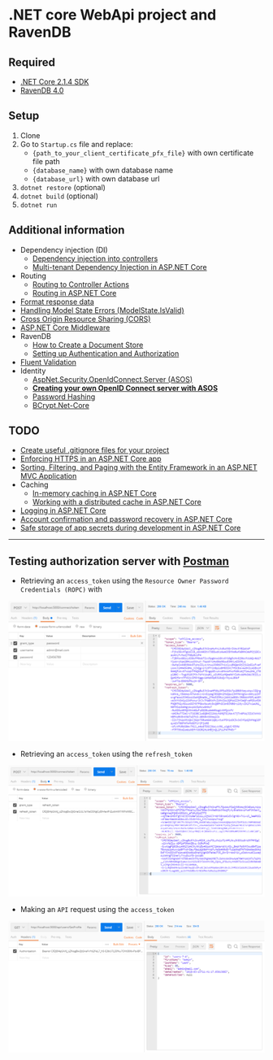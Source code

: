 # .NET core WebApi project and RavenDB

## Required

* [.NET Core 2.1.4 SDK](https://www.microsoft.com/net/download/thank-you/dotnet-sdk-2.1.4-windows-x64-installer)
* [RavenDB 4.0](https://ravendb.net/)

## Setup

1.  Clone
1.  Go to `Startup.cs` file and replace:
    * `{path_to_your_client_certificate_pfx_file}` with own certificate file path
    * `{database_name}` with own database name
    * `{database_url}` with own database url
1.  `dotnet restore` (optional)
1.  `dotnet build` (optional)
1.  `dotnet run`

## Additional information

* Dependency injection (DI)
  * [Dependency injection into controllers](https://docs.microsoft.com/en-us/aspnet/core/mvc/controllers/dependency-injection)
  * [Multi-tenant Dependency Injection in ASP.NET Core](http://benfoster.io/blog/asp-net-core-dependency-injection-multi-tenant)
* Routing
  * [Routing to Controller Actions](https://docs.microsoft.com/en-us/aspnet/core/mvc/controllers/routing)
  * [Routing in ASP.NET Core](https://docs.microsoft.com/en-us/aspnet/core/fundamentals/routing)
* [Format response data](https://docs.microsoft.com/en-us/aspnet/core/mvc/models/formatting)
* [Handling Model State Errors (ModelState.IsValid)](https://docs.microsoft.com/en-us/aspnet/core/mvc/models/validation#handling-model-state-errors)
* [Cross Origin Resource Sharing (CORS)](https://docs.microsoft.com/en-us/aspnet/core/security/cors)
* [ASP.NET Core Middleware](https://docs.microsoft.com/en-us/aspnet/core/fundamentals/middleware/index?tabs=aspnetcore2x)
* RavenDB
  * [How to Create a Document Store](https://ravendb.net/docs/article-page/4.0/csharp/client-api/creating-document-store)
  * [Setting up Authentication and Authorization](https://ravendb.net/docs/article-page/4.0/csharp/client-api/setting-up-authentication-and-authorization)
* [Fluent Validation](https://github.com/JeremySkinner/FluentValidation)
* Identity
  * [AspNet.Security.OpenIdConnect.Server (ASOS)](https://github.com/aspnet-contrib/AspNet.Security.OpenIdConnect.Server)
  * [**Creating your own OpenID Connect server with ASOS**](http://kevinchalet.com/2016/07/13/creating-your-own-openid-connect-server-with-asos-introduction/)
  * [Password Hashing](https://docs.microsoft.com/en-us/aspnet/core/security/data-protection/consumer-apis/password-hashing)
  * [BCrypt.Net-Core](https://github.com/neoKushan/BCrypt.Net-Core)

## TODO

* [Create useful .gitignore files for your project](https://www.gitignore.io/)
* [Enforcing HTTPS in an ASP.NET Core app](https://docs.microsoft.com/en-us/aspnet/core/security/enforcing-ssl)
* [Sorting, Filtering, and Paging with the Entity Framework in an ASP.NET MVC Application](https://docs.microsoft.com/en-us/aspnet/mvc/overview/getting-started/getting-started-with-ef-using-mvc/sorting-filtering-and-paging-with-the-entity-framework-in-an-asp-net-mvc-application)
* Caching
  * [In-memory caching in ASP.NET Core](https://docs.microsoft.com/en-us/aspnet/core/performance/caching/memory)
  * [Working with a distributed cache in ASP.NET Core](https://docs.microsoft.com/en-us/aspnet/core/performance/caching/distributed)
* [Logging in ASP.NET Core](https://docs.microsoft.com/en-us/aspnet/core/fundamentals/logging/?tabs=aspnetcore2x)
* [Account confirmation and password recovery in ASP.NET Core](https://docs.microsoft.com/en-us/aspnet/core/security/authentication/accconfirm?tabs=aspnetcore2x)
* [Safe storage of app secrets during development in ASP.NET Core](https://docs.microsoft.com/en-us/aspnet/core/security/app-secrets?tabs=visual-studio)

---

## Testing authorization server with [Postman](https://www.getpostman.com/)

* Retrieving an `access_token` using the `Resource Owner Password Credentials (ROPC)` with

![request](./Docs/login.png)

* Retrieving an `access_token` using the `refresh_token`

![request](./Docs/refresh_token.png)

* Making an `API` request using the `access_token`

![request_with_access_token](./Docs/request_with_access_token.png)

